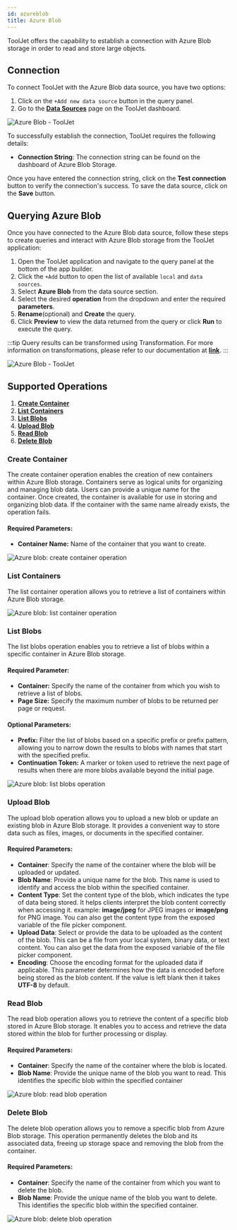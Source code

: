 ```yaml
---
id: azureblob
title: Azure Blob
---
```


ToolJet offers the capability to establish a connection with Azure Blob storage in order to read and store large objects.

## Connection

To connect ToolJet with the Azure Blob data source, you have two options:
1. Click on the `+Add new data source` button in the query panel.
2. Go to the **[Data Sources](/docs/data-sources/overview)** page on the ToolJet dashboard.

<div style={{textAlign: 'center'}}>

<img className="screenshot-full" src="/img/datasource-reference/azureblob/gdsazure-v2.png" alt="Azure Blob - ToolJet" />

</div>

To successfully establish the connection, ToolJet requires the following details:
- **Connection String**: The connection string can be found on the dashboard of Azure Blob Storage.

Once you have entered the connection string, click on the **Test connection** button to verify the connection's success. To save the data source, click on the **Save** button.

## Querying Azure Blob

Once you have connected to the Azure Blob data source, follow these steps to create queries and interact with Azure Blob storage from the ToolJet application:

1. Open the ToolJet application and navigate to the query panel at the bottom of the app builder.
2. Click the `+Add` button to open the list of available `local` and `data sources`.
3. Select **Azure Blob** from the data source section.
4. Select the desired **operation** from the dropdown and enter the required **parameters**.
5. **Rename**(optional) and **Create** the query.
6. Click **Preview** to view the data returned from the query or click **Run** to execute the query.

:::tip
Query results can be transformed using Transformation. For more information on transformations, please refer to our documentation at **[link](/docs/tutorial/transformations)**.
:::

<div style={{textAlign: 'center'}}>

<img className="screenshot-full" src="/img/datasource-reference/azureblob/queries.png" alt="Azure Blob - ToolJet" />

</div>

## Supported Operations

1. **[Create Container](#create-container)**
2. **[List Containers](#list-containers)**
3. **[List Blobs](#list-blobs)**
4. **[Upload Blob](#upload-blob)**
5. **[Read Blob](#read-blob)**
6. **[Delete Blob](#delete-blob)**


### Create Container

The create container operation enables the creation of new containers within Azure Blob storage. Containers serve as logical units for organizing and managing blob data. Users can provide a unique name for the container. Once created, the container is available for use in storing and organizing blob data. If the container with the same name already exists, the operation fails.

#### Required Parameters:

- **Container Name:** Name of the container that you want to create. 

<div style={{textAlign: 'center'}}>

<img className="screenshot-full" src="/img/datasource-reference/azureblob/createcontainer.png" alt="Azure blob: create container operation" />

</div>

### List Containers

The list container operation allows you to retrieve a list of containers within Azure Blob storage.

<div style={{textAlign: 'center'}}>

<img className="screenshot-full" src="/img/datasource-reference/azureblob/listcon.png" alt="Azure blob: list container operation" />

</div>

### List Blobs

The list blobs operation enables you to retrieve a list of blobs within a specific container in Azure Blob storage. 

#### Required Parameter:

- **Container:** Specify the name of the container from which you wish to retrieve a list of blobs.
- **Page Size:** Specify the maximum number of blobs to be returned per page or request.

#### Optional Parameters: 

- **Prefix:** Filter the list of blobs based on a specific prefix or prefix pattern, allowing you to narrow down the results to blobs with names that start with the specified prefix.
- **Continuation Token:** A marker or token used to retrieve the next page of results when there are more blobs available beyond the initial page.

<div style={{textAlign: 'center'}}>

<img className="screenshot-full" src="/img/datasource-reference/azureblob/listblobs.png" alt="Azure blob: list blobs operation" />

</div>

### Upload Blob

The upload blob operation allows you to upload a new blob or update an existing blob in Azure Blob storage. It provides a convenient way to store data such as files, images, or documents in the specified container.

#### Required Parameters:

- **Container**: Specify the name of the container where the blob will be uploaded or updated.
- **Blob Name**: Provide a unique name for the blob. This name is used to identify and access the blob within the specified container.
- **Content Type**: Set the content type of the blob, which indicates the type of data being stored. It helps clients interpret the blob content correctly when accessing it. example: **image/jpeg** for JPEG images or **image/png** for PNG image. You can also get the content type from the exposed variable of the file picker component.
- **Upload Data**: Select or provide the data to be uploaded as the content of the blob. This can be a file from your local system, binary data, or text content. You can also get the data from the exposed variable of the file picker component.
- **Encoding**: Choose the encoding format for the uploaded data if applicable. This parameter determines how the data is encoded before being stored as the blob content. If the value is left blank then it takes **UTF-8** by default.

### Read Blob

The read blob operation allows you to retrieve the content of a specific blob stored in Azure Blob storage. It enables you to access and retrieve the data stored within the blob for further processing or display.

#### Required Parameters:

- **Container**: Specify the name of the container where the blob is located.
- **Blob Name**: Provide the unique name of the blob you want to read. This identifies the specific blob within the specified container

<div style={{textAlign: 'center'}}>

<img className="screenshot-full" src="/img/datasource-reference/azureblob/read.png" alt="Azure blob: read blob operation" />

</div>

### Delete Blob

The delete blob operation allows you to remove a specific blob from Azure Blob storage. This operation permanently deletes the blob and its associated data, freeing up storage space and removing the blob from the container.

#### Required Parameters:

- **Container**: Specify the name of the container from which you want to delete the blob.
- **Blob Name**: Provide the unique name of the blob you want to delete. This identifies the specific blob within the specified container.

<div style={{textAlign: 'center'}}>

<img className="screenshot-full" src="/img/datasource-reference/azureblob/delete.png" alt="Azure blob: delete blob operation" />

</div>
